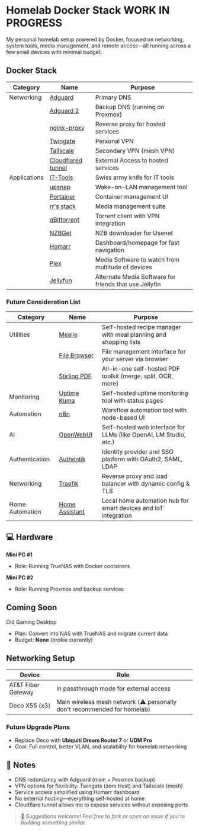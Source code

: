 # Homelab Docker Stack WORK IN PROGRESS

My personal homelab setup powered by Docker, focused on networking, system tools, media management, and remote access—all running across a few small devices with minimal budget.





##  Docker Stack

| Category     | Name                                                                 | Purpose                                |
|--------------|----------------------------------------------------------------------|----------------------------------------|
| Networking   | [Adguard](https://github.com/AdguardTeam/AdGuardHome)               | Primary DNS                            |
|              | [Adguard 2](https://github.com/AdguardTeam/AdGuardHome)             | Backup DNS (running on Proxmox)        |
|              | [nginx-proxy](https://github.com/nginx-proxy/nginx-proxy)           | Reverse proxy for hosted services      |
|              | [Twingate](https://www.twingate.com/)                                | Personal VPN                           |
|              | [Tailscale](https://tailscale.com/)                                  | Secondary VPN (mesh VPN)               |
|              | [Cloudflared tunnel](https://www.cloudflare.com/)                    | External Access to hosted services      |
| Applications | [IT-Tools](https://github.com/CorentinTh/it-tools)                  | Swiss army knife for IT tools          |
|              | [upsnap](https://github.com/seriousm4x/UpSnap)                      | Wake-on-LAN management tool            |
|              | [Portainer](https://www.portainer.io/)                               | Container management UI                |
|              | [rr's stack](https://wiki.servarr.com/)                              | Media management suite                 |
|              | [qBittorrent](https://hub.docker.com/r/linuxserver/qbittorrent)     | Torrent client with VPN integration    |
|              | [NZBGet](https://nzbget.net/)                                        | NZB downloader for Usenet              |
|              | [Homarr](https://github.com/ajnart/homarr)                          | Dashboard/homepage for fast navigation |
|              | [Plex](https://www.plex.tv/)                                         | Media Software to watch from multitude of devices |
|              | [Jellyfun](https://jellyfin.org/)                                    | Alternate Media Software for friends that use Jellyfin |



###  Future Consideration List

| Category       | Name                                                                   | Purpose                                                                 |
|----------------|------------------------------------------------------------------------|--------------------------------------------------------------------------|
| Utilities      | [Mealie](https://mealie.io/)                                           | Self-hosted recipe manager with meal planning and shopping lists         |
|                | [File Browser](https://filebrowser.org/)                               | File management interface for your server via browser                    |
|                | [Stirling PDF](https://www.stirlingpdf.com/)                           | All-in-one self-hosted PDF toolkit (merge, split, OCR, more)             |
| Monitoring     | [Uptime Kuma](https://uptime.kuma.pet/)                                | Self-hosted uptime monitoring tool with status pages                     |
| Automation     | [n8n](https://n8n.io/)                                                  | Workflow automation tool with node-based UI                              |
| AI             | [OpenWebUI](https://github.com/open-webui/open-webui)                  | Self-hosted web interface for LLMs (like OpenAI, LM Studio, etc.)        |
| Authentication | [Authentik](https://goauthentik.io/)                                   | Identity provider and SSO platform with OAuth2, SAML, LDAP               |
| Networking     | [Traefik](https://traefik.io/)                                         | Reverse proxy and load balancer with dynamic config & TLS                |
| Home Automation| [Home Assistant](https://www.home-assistant.io/)                       | Local home automation hub for smart devices and IoT integration          |






## 💻 Hardware

  **Mini PC #1**  
  - Role: Running TrueNAS with Docker containers
  
  **Mini PC #2**  
  - Role: Running Proxmox and backup services


##  Coming Soon

  Old Gaming Desktop  
  - Plan: Convert into NAS with TrueNAS and migrate current data
  - Budget: **None** (brokie currently)


##  Networking Setup

| Device                  | Role                                       |
| -----------------------| ------------------------------------------ |
| AT&T Fiber Gateway     | In passthrough mode for external access    |
| Deco X55 (x3)          | Main wireless mesh network (⚠️ personally don't recommended for homelab) |

###  Future Upgrade Plans

-  Replace Deco with **Ubiquiti Dream Router 7** or **UDM Pro**  
  - Goal: Full control, better VLAN, and scalability for homelab networking


## 📌 Notes

- DNS redundancy with Adguard (main + Proxmox backup)
- VPN options for flexibility: Twingate (zero trust) and Tailscale (mesh)
- Service access simplified using Homarr dashboard
- No external hosting—everything self-hosted at home
- Cloudflare tunnel allows me to expose services without exposing ports


> 💬 *Suggestions welcome! Feel free to fork or open an issue if you're building something similar.*
